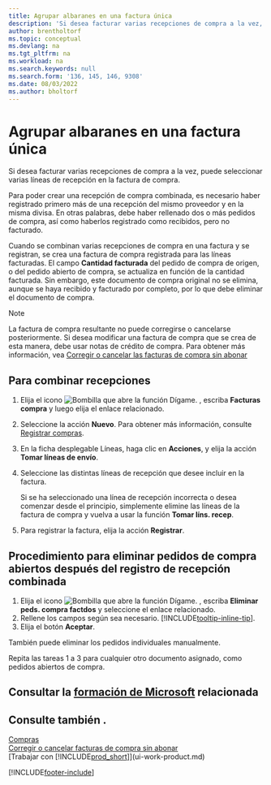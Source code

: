 ```yaml
---
title: Agrupar albaranes en una factura única
description: 'Si desea facturar varias recepciones de compra a la vez, puede utilizar la función Combinar recepciones.'
author: brentholtorf
ms.topic: conceptual
ms.devlang: na
ms.tgt_pltfrm: na
ms.workload: na
ms.search.keywords: null
ms.search.form: '136, 145, 146, 9308'
ms.date: 08/03/2022
ms.author: bholtorf
---
```

# Agrupar albaranes en una factura única

Si desea facturar varias recepciones de compra a la vez, puede seleccionar varias líneas de recepción en la factura de compra.  

Para poder crear una recepción de compra combinada, es necesario haber registrado primero más de una recepción del mismo proveedor y en la misma divisa. En otras palabras, debe haber rellenado dos o más pedidos de compra, así como haberlos registrado como recibidos, pero no facturado.  

Cuando se combinan varias recepciones de compra en una factura y se registran, se crea una factura de compra registrada para las líneas facturadas. El campo **Cantidad facturada** del pedido de compra de origen, o del pedido abierto de compra, se actualiza en función de la cantidad facturada. Sin embargo, este documento de compra original no se elimina, aunque se haya recibido y facturado por completo, por lo que debe eliminar el documento de compra.  

> [!NOTE]
> La factura de compra resultante no puede corregirse o cancelarse posteriormente. Si desea modificar una factura de compra que se crea de esta manera, debe usar notas de crédito de compra. Para obtener más información, vea [Corregir o cancelar las facturas de compra sin abonar](purchasing-how-correct-cancel-unpaid-purchase-invoices.md)

## Para combinar recepciones

1. Elija el icono ![Bombilla que abre la función Dígame.](media/ui-search/search_small.png "Dígame qué desea hacer") , escriba **Facturas compra** y luego elija el enlace relacionado.  
2. Seleccione la acción **Nuevo**. Para obtener más información, consulte [Registrar compras](purchasing-how-record-purchases.md).  
3. En la ficha desplegable Líneas, haga clic en **Acciones**, y elija la acción **Tomar líneas de envío**.  
4. Seleccione las distintas líneas de recepción que desee incluir en la factura.  

    Si se ha seleccionado una línea de recepción incorrecta o desea comenzar desde el principio, simplemente elimine las líneas de la factura de compra y vuelva a usar la función **Tomar líns. recep**.  
5. Para registrar la factura, elija la acción **Registrar**.  

## Procedimiento para eliminar pedidos de compra abiertos después del registro de recepción combinada

1. Elija el icono ![Bombilla que abre la función Dígame.](media/ui-search/search_small.png "Dígame qué desea hacer") , escriba **Eliminar peds. compra factdos** y seleccione el enlace relacionado.  
2. Rellene los campos según sea necesario. [!INCLUDE[tooltip-inline-tip](includes/tooltip-inline-tip_md.md)].
3. Elija el botón **Aceptar**.  

También puede eliminar los pedidos individuales manualmente.

Repita las tareas 1 a 3 para cualquier otro documento asignado, como pedidos abiertos de compra.

## Consultar la [formación de Microsoft](/training/modules/processing-invoices-dynamics-365-business-central/) relacionada

## Consulte también .

[Compras](purchasing-manage-purchasing.md)  
[Corregir o cancelar facturas de compra sin abonar](purchasing-how-correct-cancel-unpaid-purchase-invoices.md)  
[Trabajar con [!INCLUDE[prod_short](includes/prod_short.md)]](ui-work-product.md)  


[!INCLUDE[footer-include](includes/footer-banner.md)]
